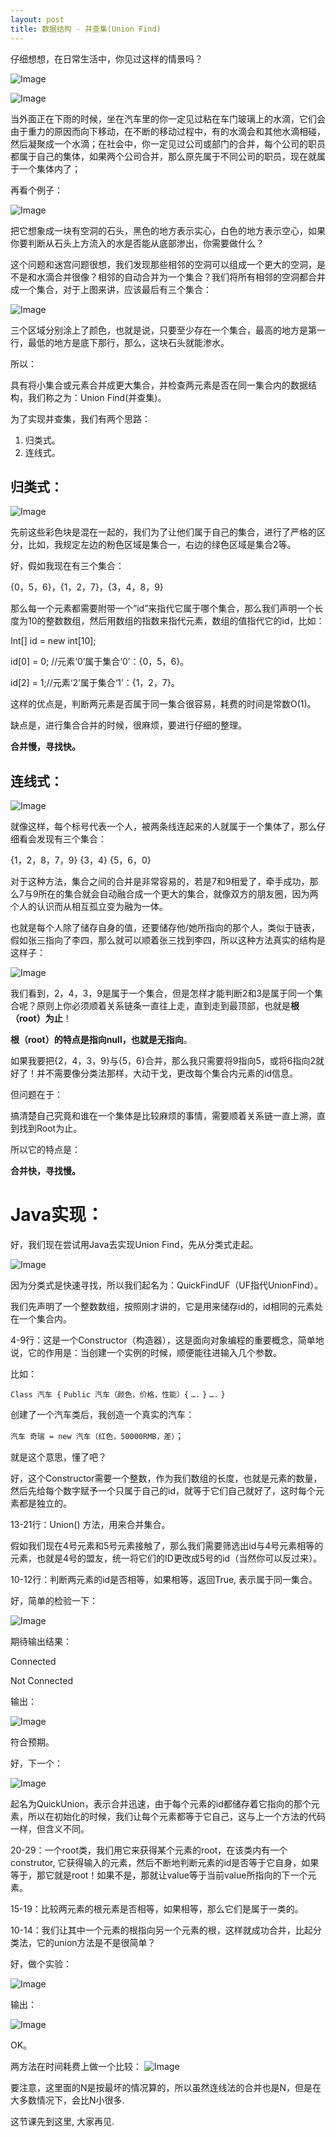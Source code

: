 ```yaml
---
layout: post
title: 数据结构 - 并查集(Union Find)
---
```


仔细想想，在日常生活中，你见过这样的情景吗？

![Image](images/../../images/DataStructure_3/1.jpg)

![Image](images/../../images/DataStructure_3/2.jpg)

当外面正在下雨的时候，坐在汽车里的你一定见过粘在车门玻璃上的水滴，它们会由于重力的原因而向下移动，在不断的移动过程中，有的水滴会和其他水滴相碰，然后凝聚成一个水滴；在社会中，你一定见过公司或部门的合并，每个公司的职员都属于自己的集体，如果两个公司合并，那么原先属于不同公司的职员，现在就属于一个集体内了；

再看个例子：

![Image](images/../../images/DataStructure_3/3.jpg)

把它想象成一块有空洞的石头，黑色的地方表示实心，白色的地方表示空心，如果你要判断从石头上方流入的水是否能从底部渗出，你需要做什么？

这个问题和迷宫问题很想，我们发现那些相邻的空洞可以组成一个更大的空洞，是不是和水滴合并很像？相邻的自动合并为一个集合？我们将所有相邻的空洞都合并成一个集合，对于上图来讲，应该最后有三个集合：

![Image](images/../../images/DataStructure_3/4.jpg)

三个区域分别涂上了颜色，也就是说，只要至少存在一个集合，最高的地方是第一行，最低的地方是底下那行，那么，这块石头就能渗水。

所以：

具有将小集合或元素合并成更大集合，并检查两元素是否在同一集合内的数据结构，我们称之为：Union Find(并查集)。

为了实现并查集，我们有两个思路：

1. 归类式。
2. 连线式。


## 归类式：

![Image](images/../../images/DataStructure_3/5.jpg)

先前这些彩色块是混在一起的，我们为了让他们属于自己的集合，进行了严格的区分，比如，我规定左边的粉色区域是集合一，右边的绿色区域是集合2等。

好，假如我现在有三个集合：

{0，5，6}，{1，2，7}，{3，4，8，9}

那么每一个元素都需要附带一个“id”来指代它属于哪个集合，那么我们声明一个长度为10的整数数组，然后用数组的指数来指代元素，数组的值指代它的id，比如：

Int[] id = new int[10];

id[0] = 0; //元素‘0’属于集合‘0’：{0，5，6}。

id[2] = 1;//元素‘2’属于集合‘1’：{1，2，7}。

这样的优点是，判断两元素是否属于同一集合很容易，耗费的时间是常数O(1)。

缺点是，进行集合合并的时候，很麻烦，要进行仔细的整理。

**合并慢，寻找快。**

## 连线式：

![Image](images/../../images/DataStructure_3/6.jpg)

就像这样，每个标号代表一个人，被两条线连起来的人就属于一个集体了，那么仔细看会发现有三个集合：

{1，2，8，7，9} {3，4} {5，6，0}

对于这种方法，集合之间的合并是非常容易的，若是7和9相爱了，牵手成功，那么7与9所在的集合就会自动融合成一个更大的集合，就像双方的朋友圈，因为两个人的认识而从相互孤立变为融为一体。

也就是每个人除了储存自身的值，还要储存他/她所指向的那个人，类似于链表，假如张三指向了李四，那么就可以顺着张三找到李四，所以这种方法真实的结构是这样子：

![Image](images/../../images/DataStructure_3/7.jpg)

我们看到，2，4，3，9是属于一个集合，但是怎样才能判断2和3是属于同一个集合呢？原则上你必须顺着关系链条一直往上走，直到走到最顶部，也就是**根（root）为止**！

**根（root）的特点是指向null，也就是无指向**。

如果我要把{2，4，3，9}与{5，6}合并，那么我只需要将9指向5，或将6指向2就好了！并不需要像分类法那样，大动干戈，更改每个集合内元素的id信息。

但问题在于：

搞清楚自己究竟和谁在一个集体是比较麻烦的事情，需要顺着关系链一直上溯，直到找到Root为止。

所以它的特点是：

**合并快，寻找慢。**

# Java实现：

好，我们现在尝试用Java去实现Union Find，先从分类式走起。

![Image](images/../../images/DataStructure_3/8.jpg)

因为分类式是快速寻找，所以我们起名为：QuickFindUF（UF指代UnionFind）。

我们先声明了一个整数数组，按照刚才讲的，它是用来储存id的，id相同的元素处在一个集合内。

4-9行：这是一个Constructor（构造器），这是面向对象编程的重要概念，简单地说，它的作用是：当创建一个实例的时候，顺便能往进输入几个参数。

比如：

`Class 汽车 {`
`Public 汽车（颜色，价格，性能）{`
`….`
`}`
`….`
`}`

创建了一个汽车类后，我创造一个真实的汽车：

`汽车 奇瑞 = new 汽车（红色，50000RMB，差）`；

就是这个意思，懂了吧？

好，这个Constructor需要一个整数，作为我们数组的长度，也就是元素的数量，然后先给每个数字赋予一个只属于自己的id，就等于它们自己就好了，这时每个元素都是独立的。

13-21行：Union() 方法，用来合并集合。

假如我们现在4号元素和5号元素接触了，那么我们需要筛选出id与4号元素相等的元素，也就是4号的盟友，统一将它们的ID更改成5号的id（当然你可以反过来）。

10-12行：判断两元素的id是否相等，如果相等，返回True, 表示属于同一集合。

好，简单的检验一下：

![Image](images/../../images/DataStructure_3/9.jpg)

期待输出结果：

Connected

Not Connected

输出：

![Image](images/../../images/DataStructure_3/10.jpg)

符合预期。

好，下一个：

![Image](images/../../images/DataStructure_3/11.jpg)

起名为QuickUnion，表示合并迅速，由于每个元素的id都储存着它指向的那个元素，所以在初始化的时候，我们让每个元素都等于它自己，这与上一个方法的代码一样，但含义不同。

20-29：一个root类，我们用它来获得某个元素的root，在该类内有一个construtor, 它获得输入的元素，然后不断地判断元素的id是否等于它自身，如果等于，那它就是root！如果不是，那就让value等于当前value所指向的下一个元素。

15-19：比较两元素的根元素是否相等，如果相等，那么它们是属于一类的。

10-14：我们让其中一个元素的根指向另一个元素的根，这样就成功合并，比起分类法，它的union方法是不是很简单？

好，做个实验：

![Image](images/../../images/DataStructure_3/12.jpg)

输出：

![Image](images/../../images/DataStructure_3/13.jpg)

OK。

两方法在时间耗费上做一个比较：
![Image](images/../../images/DataStructure_3/14.jpg)

要注意，这里面的N是按最坏的情况算的，所以虽然连线法的合并也是N，但是在大多数情况下，会比N小很多.

这节课先到这里, 大家再见.